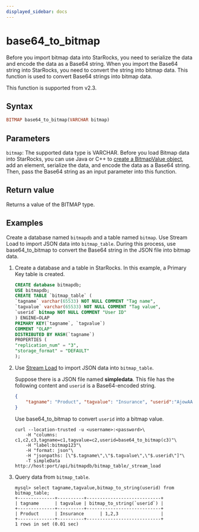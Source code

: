 ```yaml
---
displayed_sidebar: docs
---
```


# base64_to_bitmap



Before you import bitmap data into StarRocks, you need to serialize the data and encode the data as a Base64 string. When you import the Base64 string into StarRocks, you need to convert the string into bitmap data.
This function is used to convert Base64 strings into bitmap data.

This function is supported from v2.3.

## Syntax

```Haskell
BITMAP base64_to_bitmap(VARCHAR bitmap)
```

## Parameters

`bitmap`: The supported data type is VARCHAR. Before you load Bitmap data into StarRocks, you can use Java or C++ to [create a BitmapValue object](https://github.com/StarRocks/starrocks/blob/main/fe/plugin-common/src/test/java/com/starrocks/types/BitmapValueTest.java), add an element, serialize the data, and encode the data as a Base64 string. Then, pass the Base64 string as an input parameter into this function.

## Return value

Returns a value of the BITMAP type.

## Examples

Create a database named `bitmapdb` and a table named `bitmap`. Use Stream Load to import JSON data into `bitmap_table`. During this process, use base64_to_bitmap to convert the Base64 string in the JSON file into bitmap data.

1. Create a database and a table in StarRocks. In this example, a Primary Key table is created.

    ```SQL
    CREATE database bitmapdb;
    USE bitmapdb;
    CREATE TABLE `bitmap_table` (
    `tagname` varchar(65533) NOT NULL COMMENT "Tag name",
    `tagvalue` varchar(65533) NOT NULL COMMENT "Tag value",
    `userid` bitmap NOT NULL COMMENT "User ID"
    ) ENGINE=OLAP
    PRIMARY KEY(`tagname`, `tagvalue`)
    COMMENT "OLAP"
    DISTRIBUTED BY HASH(`tagname`)
    PROPERTIES (
    "replication_num" = "3",
    "storage_format" = "DEFAULT"
    );
    ```

2. Use [Stream Load](../../sql-statements/loading_unloading/STREAM_LOAD.md) to import JSON data into `bitmap_table`.

    Suppose there is a JSON file named **simpledata**. This file has the following content and `userid` is a Base64-encoded string.

    ```JSON
    {
        "tagname": "Product", "tagvalue": "Insurance", "userid":"AjowAAABAAAAAAACABAAAAABAAIAAwA="
    }
    ```

    Use base64_to_bitmap to convert  `userid` into a bitmap value.

    ```Plain
    curl --location-trusted -u <username>:<password>\
        -H "columns: c1,c2,c3,tagname=c1,tagvalue=c2,userid=base64_to_bitmap(c3)"\
        -H "label:bitmap123"\
        -H "format: json"\
        -H "jsonpaths: [\"$.tagname\",\"$.tagvalue\",\"$.userid\"]"\
        -T simpleData http://host:port/api/bitmapdb/bitmap_table/_stream_load
    ```

3. Query data from `bitmap_table`.

    ```Plaintext
    mysql> select tagname,tagvalue,bitmap_to_string(userid) from bitmap_table;
    +--------------+----------+----------------------------+
    | tagname      | tagvalue | bitmap_to_string(`userid`) |
    +--------------+----------+----------------------------+
    | Product      | Insurance      | 1,2,3                |
    +--------------+----------+----------------------------+
    1 rows in set (0.01 sec)
    ```
